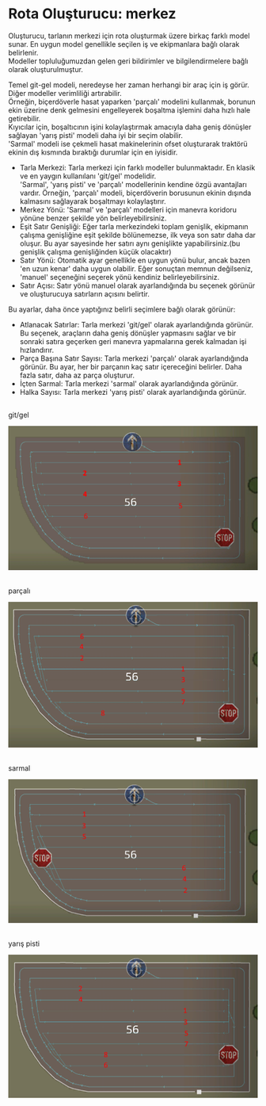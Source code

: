# Rota Oluşturucu: merkez  
Oluşturucu, tarlanın merkezi için rota oluşturmak üzere birkaç farklı model sunar. En uygun model genellikle seçilen iş ve ekipmanlara bağlı olarak belirlenir.   
Modeller topluluğumuzdan gelen geri bildirimler ve bilgilendirmelere bağlı olarak oluşturulmuştur.  
  
Temel git-gel modeli, neredeyse her zaman herhangi bir araç için iş görür. Diğer modeller verimliliği artırabilir.   
Örneğin, biçerdöverle hasat yaparken 'parçalı' modelini kullanmak, borunun ekin üzerine denk gelmesini engelleyerek boşaltma işlemini daha hızlı hale getirebilir.  
Kıyıcılar için, boşaltıcının işini kolaylaştırmak amacıyla daha geniş dönüşler sağlayan 'yarış pisti' modeli daha iyi bir seçim olabilir.  
'Sarmal' modeli ise çekmeli hasat makinelerinin ofset oluşturarak traktörü ekinin dış kısmında bıraktığı durumlar için en iyisidir.  


  
- Tarla Merkezi: Tarla merkezi için farklı modeller bulunmaktadır. En klasik ve en yaygın kullanılanı 'git/gel' modelidir.   
'Sarmal', 'yarış pisti' ve 'parçalı' modellerinin kendine özgü avantajları vardır. Örneğin, 'parçalı' modeli, biçerdöverin borusunun ekinin dışında kalmasını sağlayarak boşaltmayı kolaylaştırır.  
- Merkez Yönü: 'Sarmal' ve 'parçalı' modelleri için manevra koridoru yönüne benzer şekilde yön belirleyebilirsiniz.  
- Eşit Satır Genişliği: Eğer tarla merkezindeki toplam genişlik, ekipmanın çalışma genişliğine eşit şekilde bölünemezse, ilk veya son satır daha dar oluşur. Bu ayar sayesinde her satırı aynı genişlikte yapabilirsiniz.(bu genişlik çalışma genişliğinden küçük olacaktır)  
- Satır Yönü: Otomatik ayar genellikle en uygun yönü bulur, ancak bazen 'en uzun kenar' daha uygun olabilir. Eğer sonuçtan memnun değilseniz, 'manuel' seçeneğini seçerek yönü kendiniz belirleyebilirsiniz.  
- Satır Açısı: Satır yönü manuel olarak ayarlandığında bu seçenek görünür ve oluşturucuya satırların açısını belirtir.  
  
Bu ayarlar, daha önce yaptığınız belirli seçimlere bağlı olarak görünür:  
- Atlanacak Satırlar: Tarla merkezi 'git/gel' olarak ayarlandığında görünür. Bu seçenek, araçların daha geniş dönüşler yapmasını sağlar ve bir sonraki satıra geçerken geri manevra yapmalarına gerek kalmadan işi hızlandırır.  
- Parça Başına Satır Sayısı: Tarla merkezi 'parçalı' olarak ayarlandığında görünür. Bu ayar, her bir parçanın kaç satır içereceğini belirler. Daha fazla satır, daha az parça oluşturur.  
- İçten Sarmal: Tarla merkezi 'sarmal' olarak ayarlandığında görünür.  
- Halka Sayısı: Tarla merkezi 'yarış pisti' olarak ayarlandığında görünür.  



## 
git/gel


![Image](../assets/images/updown_0_0_1024_591.png)


## 
parçalı


![Image](../assets/images/lands_0_0_1024_599.png)


## 
sarmal


![Image](../assets/images/spiral_0_0_1024_590.png)


## 
yarış pisti


![Image](../assets/images/racetrack_0_0_1024_589.png)

